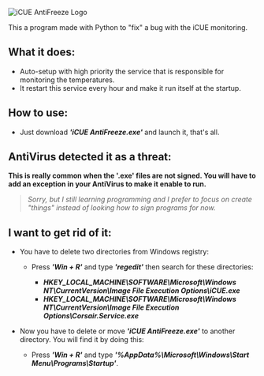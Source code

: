 ![iCUE AntiFreeze Logo](https://user-images.githubusercontent.com/32432079/176553169-90b8d5da-aeed-41fb-9aeb-fae405ded87d.png)

This a program made with Python to "fix" a bug with the iCUE monitoring.

## What it does:

- Auto-setup with high priority the service that is responsible for monitoring the temperatures.
- It restart this service every hour and make it run itself at the startup.

## How to use:

- Just download **_'iCUE AntiFreeze.exe'_** and launch it, that's all.

## AntiVirus detected it as a threat:

**This is really common when the '.exe' files are not signed. You will have to add an exception in your AntiVirus to make it enable to run.**
> _Sorry, but I still learning programming and I prefer to focus on create "things" instead of looking how to sign programs for now._

## I want to get rid of it:

- You have to delete two directories from Windows registry:

   - Press **_'Win + R'_** and type **_'regedit'_** then search for these directories:
   
     - **_HKEY_LOCAL_MACHINE\SOFTWARE\Microsoft\Windows NT\CurrentVersion\Image File Execution Options\iCUE.exe_**
     - **_HKEY_LOCAL_MACHINE\SOFTWARE\Microsoft\Windows NT\CurrentVersion\Image File Execution Options\Corsair.Service.exe_**
   
- Now you have to delete or move **_'iCUE AntiFreeze.exe'_** to another directory. You will find it by doing this:

   - Press **_'Win + R'_** and type **_'%AppData%\Microsoft\Windows\Start Menu\Programs\Startup'_**.
    
